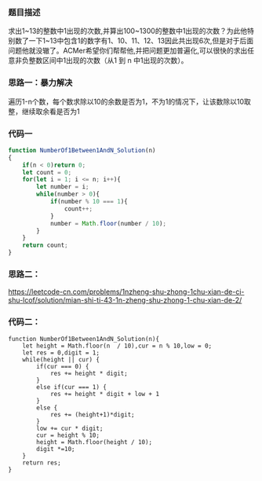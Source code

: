 ### 题目描述

求出1~13的整数中1出现的次数,并算出100~1300的整数中1出现的次数？为此他特别数了一下1~13中包含1的数字有1、10、11、12、13因此共出现6次,但是对于后面问题他就没辙了。ACMer希望你们帮帮他,并把问题更加普遍化,可以很快的求出任意非负整数区间中1出现的次数（从1 到 n 中1出现的次数）。

### 思路一：暴力解决

遍历1-n个数，每个数求除以10的余数是否为1，不为1的情况下，让该数除以10取整，继续取余看是否为1

### 代码一

```js
function NumberOf1Between1AndN_Solution(n)
{
    if(n < 0)return 0;
    let count = 0;
    for(let i = 1; i <= n; i++){
        let number = i;
        while(number > 0){
            if(number % 10 === 1){
                count++;
            }
            number = Math.floor(number / 10);
        }
    }
    return count;
}
```

### 思路二：

https://leetcode-cn.com/problems/1nzheng-shu-zhong-1chu-xian-de-ci-shu-lcof/solution/mian-shi-ti-43-1n-zheng-shu-zhong-1-chu-xian-de-2/

### 代码二：

```JS
function NumberOf1Between1AndN_Solution(n){
    let height = Math.floor(n  / 10),cur = n % 10,low = 0;
    let res = 0,digit = 1;
    while(height || cur) {
        if(cur === 0) {
            res += height * digit;
        }
        else if(cur === 1) {
            res += height * digit + low + 1
        }
        else {
            res += (height+1)*digit;
        }
        low += cur * digit;
        cur = height % 10;
        height = Math.floor(height / 10);
        digit *=10;
    }
    return res;
}
```



